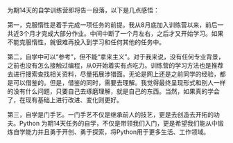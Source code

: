 为期14天的自学训练营即将告一段落，以下是几点感悟：

第一，克服惰性是着手完成一项任务的前提。我从8月底加入训练营以来，前后一共近3个月才完成大部分作业。中间中断了一个月左右，之后才又开始学习。如果不能克服惰性，就很难再投入到学习和任何其他的任务中。

第二，自学中可以“参考”，但不能“拿来主义”。对于我来说，没有任何专业背景，之前也没有怎么接触过编程，从0开始着实有点吃力。训练营的学习方法也是推荐去进行搜索查找相关资料，尽量拓展涉猎面。无论是网上还是之前同学的经验，都是可以借鉴的。但是，借鉴的同时，需要去理解。我觉得最终呈现形式和别人一样的没有什么问题，只要自己去琢磨理解，就是自己的东西。当然，如果真的学会了，在现有基础上进行改进、变化则更好。

第三，自学是门手艺。一门手艺不仅是继承前人的技艺，更是去创造去开拓的功夫。Python 为期14天任务的自学，不仅是带领我们入门，更是希望我们能从中锻炼自学能力并且勇于开创、勇于探索，将Python用于更多生活、工作领域。


